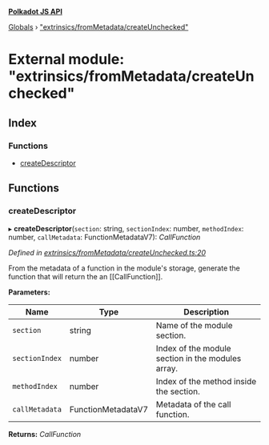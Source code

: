 **[Polkadot JS API](../README.md)**

[Globals](../globals.md) › [&quot;extrinsics/fromMetadata/createUnchecked&quot;](_extrinsics_frommetadata_createunchecked_.md)

# External module: "extrinsics/fromMetadata/createUnchecked"

## Index

### Functions

* [createDescriptor](_extrinsics_frommetadata_createunchecked_.md#createdescriptor)

## Functions

###  createDescriptor

▸ **createDescriptor**(`section`: string, `sectionIndex`: number, `methodIndex`: number, `callMetadata`: FunctionMetadataV7): *CallFunction*

*Defined in [extrinsics/fromMetadata/createUnchecked.ts:20](https://github.com/polkadot-js/api/blob/06d0c1f/packages/api-metadata/src/extrinsics/fromMetadata/createUnchecked.ts#L20)*

From the metadata of a function in the module's storage, generate the function
that will return the an [[CallFunction]].

**Parameters:**

Name | Type | Description |
------ | ------ | ------ |
`section` | string | Name of the module section. |
`sectionIndex` | number | Index of the module section in the modules array. |
`methodIndex` | number | Index of the method inside the section. |
`callMetadata` | FunctionMetadataV7 | Metadata of the call function.  |

**Returns:** *CallFunction*